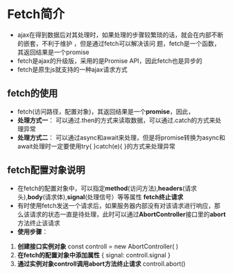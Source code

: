 # Fetch简介
- ajax在得到数据后对其处理时，如果处理的步骤较繁琐的话，就会在内部不断的嵌套，不利于维护 ，但是通过fetch可以解决该问 题，fetch是一个函数，其返回结果是一个promise
- fetch是ajax的升级版，采用的是Promise API，因此fetch也是异步的
- fetch是原生js就支持的一种ajax请求方式
## **fetch的使用**
- fetch(访问路径，配置对象)，其返回结果是一个**promise**，因此，
- **处理方式一**：
    可以通过.then的方式来读取数据，可以通过.catch的方式来处理异常
- **处理方式二**：
可以通过async和await来处理，但是将promise转换为async和await处理时一定要使用try{ }catch(e){ }的方式来处理异常
## **fetch配置对象说明**
- 在fetch的配置对象中，可以指定**method**(访问方法),**headers**(请求头),**body**(请求体),**signal**(处理信号）等等属性
**fetch终止请求**
- 有时使用fetch发送一个请求后，如果服务器内部没有对该请求进行响应，那么该请求的状态一直是待处理，此时可以通过**AbortController**接口里的**abort**方法终止该请求
- **使用步骤**：
1. **创建接口实例对象** const controll = new AbortController( )
2. **在fetch的配置对象中添加属性**   { signal: controll.signal } 
3. **通过实例对象controll调用abort方法终止请求**  controll.abort()
      
       
        